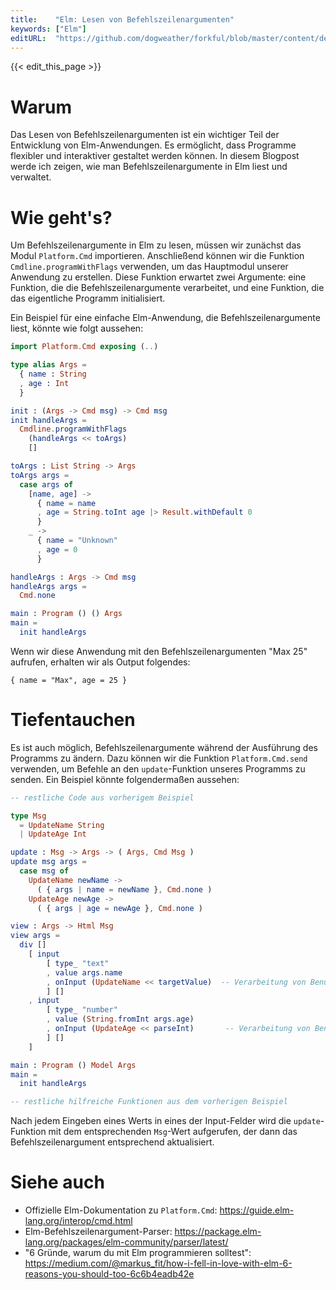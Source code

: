 ```yaml
---
title:    "Elm: Lesen von Befehlszeilenargumenten"
keywords: ["Elm"]
editURL:  "https://github.com/dogweather/forkful/blob/master/content/de/elm/reading-command-line-arguments.md"
---
```


{{< edit_this_page >}}

# Warum

Das Lesen von Befehlszeilenargumenten ist ein wichtiger Teil der Entwicklung von Elm-Anwendungen. Es ermöglicht, dass Programme flexibler und interaktiver gestaltet werden können. In diesem Blogpost werde ich zeigen, wie man Befehlszeilenargumente in Elm liest und verwaltet.

# Wie geht's?

Um Befehlszeilenargumente in Elm zu lesen, müssen wir zunächst das Modul `Platform.Cmd` importieren. Anschließend können wir die Funktion `Cmdline.programWithFlags` verwenden, um das Hauptmodul unserer Anwendung zu erstellen. Diese Funktion erwartet zwei Argumente: eine Funktion, die die Befehlszeilenargumente verarbeitet, und eine Funktion, die das eigentliche Programm initialisiert.

Ein Beispiel für eine einfache Elm-Anwendung, die Befehlszeilenargumente liest, könnte wie folgt aussehen:

```Elm
import Platform.Cmd exposing (..)

type alias Args =
  { name : String
  , age : Int
  }

init : (Args -> Cmd msg) -> Cmd msg
init handleArgs =
  Cmdline.programWithFlags
    (handleArgs << toArgs)
    []

toArgs : List String -> Args
toArgs args =
  case args of
    [name, age] ->
      { name = name
      , age = String.toInt age |> Result.withDefault 0
      }
    _ ->
      { name = "Unknown"
      , age = 0
      }

handleArgs : Args -> Cmd msg
handleArgs args =
  Cmd.none

main : Program () () Args
main =
  init handleArgs
```

Wenn wir diese Anwendung mit den Befehlszeilenargumenten "Max 25" aufrufen, erhalten wir als Output folgendes:

```
{ name = "Max", age = 25 }
```

# Tiefentauchen

Es ist auch möglich, Befehlszeilenargumente während der Ausführung des Programms zu ändern. Dazu können wir die Funktion `Platform.Cmd.send` verwenden, um Befehle an den `update`-Funktion unseres Programms zu senden. Ein Beispiel könnte folgendermaßen aussehen:

```Elm
-- restliche Code aus vorherigem Beispiel

type Msg
  = UpdateName String
  | UpdateAge Int

update : Msg -> Args -> ( Args, Cmd Msg )
update msg args =
  case msg of
    UpdateName newName ->
      ( { args | name = newName }, Cmd.none )
    UpdateAge newAge ->
      ( { args | age = newAge }, Cmd.none )

view : Args -> Html Msg
view args =
  div []
    [ input
        [ type_ "text"
        , value args.name
        , onInput (UpdateName << targetValue)  -- Verarbeitung von Benutzereingaben
        ] []
    , input
        [ type_ "number"
        , value (String.fromInt args.age)
        , onInput (UpdateAge << parseInt)       -- Verarbeitung von Benutzereingaben
        ] []
    ]

main : Program () Model Args
main =
  init handleArgs

-- restliche hilfreiche Funktionen aus dem vorherigen Beispiel
```

Nach jedem Eingeben eines Werts in eines der Input-Felder wird die `update`-Funktion mit dem entsprechenden `Msg`-Wert aufgerufen, der dann das Befehlszeilenargument entsprechend aktualisiert.

# Siehe auch

- Offizielle Elm-Dokumentation zu `Platform.Cmd`: https://guide.elm-lang.org/interop/cmd.html
- Elm-Befehlszeilenargument-Parser: https://package.elm-lang.org/packages/elm-community/parser/latest/
- "6 Gründe, warum du mit Elm programmieren solltest": https://medium.com/@markus_fit/how-i-fell-in-love-with-elm-6-reasons-you-should-too-6c6b4eadb42e